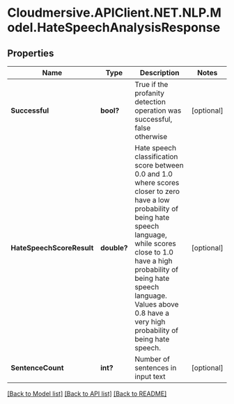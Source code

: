 # Cloudmersive.APIClient.NET.NLP.Model.HateSpeechAnalysisResponse
## Properties

Name | Type | Description | Notes
------------ | ------------- | ------------- | -------------
**Successful** | **bool?** | True if the profanity detection operation was successful, false otherwise | [optional] 
**HateSpeechScoreResult** | **double?** | Hate speech classification score between 0.0 and 1.0 where scores closer to zero have a low probability of being hate speech language, while scores close to 1.0 have a high probability of being hate speech language.  Values above 0.8 have a very high probability of being hate speech. | [optional] 
**SentenceCount** | **int?** | Number of sentences in input text | [optional] 

[[Back to Model list]](../README.md#documentation-for-models) [[Back to API list]](../README.md#documentation-for-api-endpoints) [[Back to README]](../README.md)

